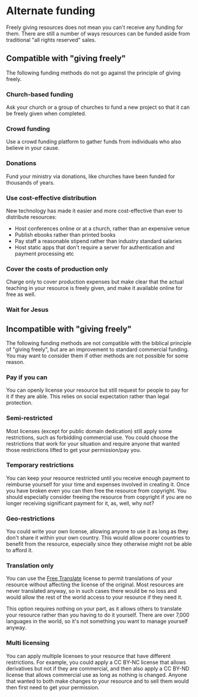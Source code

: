 
<script lang='ts' setup>

import BibleQuote from '@/_comp/BibleQuote.vue'

</script>


# Alternate funding
Freely giving resources does not mean you can't receive any funding for them. There are still a number of ways resources can be funded aside from traditional "all rights reserved" sales.

## Compatible with "giving freely"
The following funding methods do not go against the principle of giving freely.

### Church-based funding
Ask your church or a group of churches to fund a new project so that it can be freely given when completed.

### Crowd funding
Use a crowd funding platform to gather funds from individuals who also believe in your cause.

### Donations
Fund your ministry via donations, like churches have been funded for thousands of years.

### Use cost-effective distribution
New technology has made it easier and more cost-effective than ever to distribute resources:

 * Host conferences online or at a church, rather than an expensive venue
 * Publish ebooks rather than printed books
 * Pay staff a reasonable stipend rather than industry standard salaries
 * Host static apps that don't require a server for authentication and payment processing etc

### Cover the costs of production only
Charge only to cover production expenses but make clear that the actual teaching in your resource is freely given, and make it available online for free as well.

### Wait for Jesus
<BibleQuote passage='Rev 22:12'></BibleQuote>



## Incompatible with "giving freely"
The following funding methods are not compatible with the biblical principle of "giving freely", but are an improvement to standard commercial funding. You may want to consider them if other methods are not possible for some reason.

### Pay if you can
You can openly license your resource but still request for people to pay for it if they are able. This relies on social expectation rather than legal protection.

### Semi-restricted
Most licenses (except for public domain dedication) still apply some restrictions, such as forbidding commercial use. You could choose the restrictions that work for your situation and require anyone that wanted those restrictions lifted to get your permission/pay you.

### Temporary restrictions
You can keep your resource restricted until you receive enough payment to reimburse yourself for your time and expenses involved in creating it. Once you have broken even you can then free the resource from copyright. You should especially consider freeing the resource from copyright if you are no longer receiving significant payment for it, as, well, why not?

### Geo-restrictions
You could write your own license, allowing anyone to use it as long as they don't share it within your own country. This would allow poorer countries to benefit from the resource, especially since they otherwise might not be able to afford it.

### Translation only
You can use the [Free Translate](/licenses/uw-ft/) license to permit translations of your resource without affecting the license of the original. Most resources are never translated anyway, so in such cases there would be no loss and would allow the rest of the world access to your resource if they need it.

This option requires nothing on your part, as it allows others to translate your resource rather than you having to do it yourself. There are over 7,000 languages in the world, so it's not something you want to manage yourself anyway.

### Multi licensing
You can apply multiple licenses to your resource that have different restrictions. For example, you could apply a CC BY-NC license that allows derivatives but not if they are commercial, and then also apply a CC BY-ND license that allows commercial use as long as nothing is changed. Anyone that wanted to both make changes to your resource and to sell them would then first need to get your permission.
